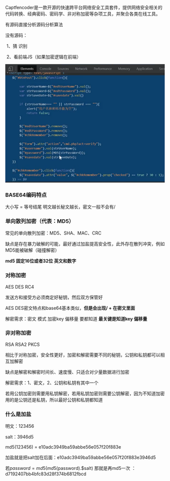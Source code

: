 Captfencoder是一款开源的快速跨平台网络安全工具套件，提供网络安全相关的代码转换、经典密码、密码学、非对称加密等杂项工具，并聚合各类在线工具。



有源码直接分析源码分析算法

没有源码：

​	1、猜 识别

​	2、看前端JS（如果加密逻辑在前端）

![image-20250319153135023](assets/image-20250319153135023.png)



### BASE64编码特点

大小写 = 等号结尾 明文越长秘文越长，密文一般不会有/



### 单向散列加密（代表：MD5）

常见的单向散列加密：MD5、SHA、MAC、CRC

缺点是存在暴力破解的可能，最好通过加盐提高安全性，此外存在散列冲突，例如MD5能被破解（碰撞解密）

**md5 固定16位或者32位 英文和数字**

 

### 对称加密 

AES DES RC4

发送方和接受方必须商定好秘钥，然后双方保管好

AES DES密文特点和base64基本类似，**但是会出现/ + 在密文里面**

解密需求：密文 模式 加密key 偏移量 要都知道 **最关键是知道key 偏移量**

 

### 非对称加密

RSA RSA2 PKCS

相比于对称加密，安全性更好，加密和解密需要不同的秘钥，公钥和私钥都可以相互加解密

缺点是解密和解密时间长、速度慢、只适合对少量数据进行加密

解密需求：1、密文，2、公钥和私钥有其中一个

若用公钥加密则需要用私钥解密，若用私钥加密则需要公钥解密，因为不知道加密用的是公钥还是私钥，所以最好公钥和私钥都知道



### 什么是加盐

明文：123456

salt：3946d5



md5(123456) = e10adc3949ba59abbe56e057f20f883e

加盐就是把salt加在后面：e10adc3949ba59abbe56e057f20f883e3946d5



若$password = md5(md5($password).$salt) 那就是再md5一次 ： d7192407bb4bfc83d28f374b6812fbcd

